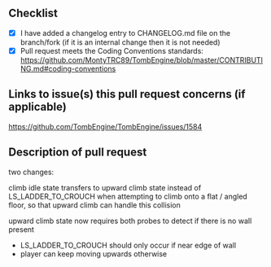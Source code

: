 ## Checklist

- [X] I have added a changelog entry to CHANGELOG.md file on the branch/fork (if it is an internal change then it is not needed) 
- [X] Pull request meets the Coding Conventions standards: https://github.com/MontyTRC89/TombEngine/blob/master/CONTRIBUTING.md#coding-conventions

## Links to issue(s) this pull request concerns (if applicable)

https://github.com/TombEngine/TombEngine/issues/1584 

## Description of pull request 

two changes:

climb idle state transfers to upward climb state instead of LS_LADDER_TO_CROUCH when attempting to climb onto a flat / angled floor, so that upward climb can handle this collision

upward climb state now requires both probes to detect if there is no wall present
- LS_LADDER_TO_CROUCH should only occur if near edge of wall
- player can keep moving upwards otherwise
